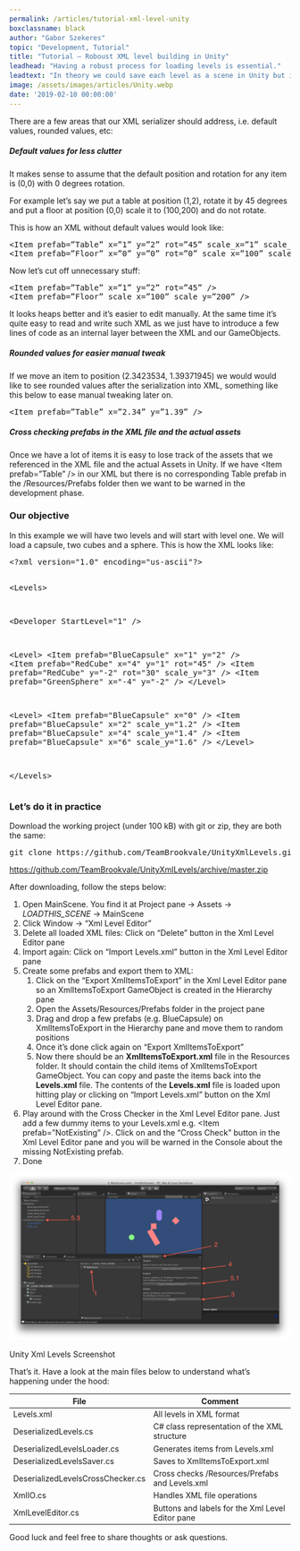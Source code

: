 ```yaml
---
permalink: /articles/tutorial-xml-level-unity
boxclassname: black
author: "Gabor Szekeres"
topic: "Development, Tutorial"
title: "Tutorial – Roboust XML level building in Unity"
leadhead: "Having a robust process for loading levels is essential."
leadtext: "In theory we could save each level as a scene in Unity but it just not going to work once we have a couple of levels. Using serialized text i.e. JSON or XML is very convenient and probably the best thing to do if we also want to tweak the levels in a text editor."
image: /assets/images/articles/Unity.webp
date: '2019-02-10 00:00:00'
---
```


<div class="arttext">
<p>There are a few areas that our XML serializer should address, i.e. default values, rounded values, etc:</p>
<h5>Default values for less clutter</h5>
<p>It makes sense to assume that the default position and rotation for any item is (0,0) with 0 degrees rotation.</p>
<p>For example let’s say we put a table at position (1,2), rotate it by 45 degrees and put a floor at position (0,0) scale it to (100,200) and do not rotate.</p>
<p>This is how an XML without default values would look like:</p>
<pre class="lang:default decode:true">&lt;Item prefab=”Table” x=”1” y=”2” rot=”45” scale_x=”1” scale_y=”1” /&gt; 
&lt;Item prefab=”Floor” x=”0” y=”0” rot=”0” scale_x=”100” scale_y=”200” /&gt;</pre>
<p>Now let’s cut off unnecessary stuff:</p>
<pre class="lang:default decode:true">&lt;Item prefab=”Table” x=”1” y=”2” rot=”45” /&gt; 
&lt;Item prefab=”Floor” scale_x=”100” scale_y=”200” /&gt;</pre>
<p>It looks heaps better and it’s easier to edit manually. At the same time it’s quite easy to read and write such XML as we just have to introduce a few lines of code as an internal layer between the XML and our GameObjects.</p>
<h5>Rounded values for easier manual tweak</h5>
<p>If we move an item to position (2.3423534, 1.39371945) we would would like to see rounded values after the serialization into XML, something like this below to ease manual tweaking later on.</p>
<pre class="lang:default decode:true">&lt;Item prefab=”Table” x=”2.34” y=”1.39” /&gt;</pre>
<h5>Cross checking prefabs in the XML file and the actual assets</h5>
<p>Once we have a lot of items it is easy to lose track of the assets that we referenced in the XML file and the actual Assets in Unity. If we have &lt;Item prefab=”Table” /&gt; in our XML but there is no corresponding Table prefab in the /Resources/Prefabs folder then we want to be warned in the development phase.</p>
<h3>Our objective</h3>
<p>In this example we will have two levels and will start with level one. We will load a capsule, two cubes and a sphere. This is how the XML looks like:</p>
<pre class="lang:default decode:true">&lt;?xml version="1.0" encoding="us-ascii"?&gt;

&lt;Levels&gt;

  &lt;Developer StartLevel="1" /&gt;

  &lt;Level&gt;
    &lt;Item prefab="BlueCapsule" x="1" y="2" /&gt;
    &lt;Item prefab="RedCube" x="4" y="1" rot="45" /&gt;
    &lt;Item prefab="RedCube" y="-2" rot="30" scale_y="3" /&gt;
    &lt;Item prefab="GreenSphere" x="-4" y="-2" /&gt;
  &lt;/Level&gt;

  &lt;Level&gt;
    &lt;Item prefab="BlueCapsule" x="0" /&gt;
    &lt;Item prefab="BlueCapsule" x="2" scale_y="1.2" /&gt;
    &lt;Item prefab="BlueCapsule" x="4" scale_y="1.4" /&gt;
    &lt;Item prefab="BlueCapsule" x="6" scale_y="1.6" /&gt;
  &lt;/Level&gt;

&lt;/Levels&gt;</pre>
<h3>Let&#8217;s do it in practice</h3>
<p>Download the working project (under 100 kB) with git or zip, they are both the same:</p>
<pre class="lang:default highlight:0 decode:true ">git clone https://github.com/TeamBrookvale/UnityXmlLevels.git</pre>
<p><a href="https://github.com/TeamBrookvale/UnityXmlLevels/archive/master.zip" title="UnityXmlLevels">https://github.com/TeamBrookvale/UnityXmlLevels/archive/master.zip</a></p>
<p>After downloading, follow the steps below:</p>
<ol>
<li>Open MainScene. You find it at Project pane -&gt; Assets -&gt; <em>LOADTHIS_SCENE</em> -&gt; MainScene</li>
<li>Click Window -&gt; &#8220;Xml Level Editor&#8221;</li>
<li>Delete all loaded XML files: Click on &#8220;Delete&#8221; button in the Xml Level Editor pane</li>
<li>Import again: Click on &#8220;Import Levels.xml&#8221; button in the Xml Level Editor pane</li>
<li>Create some prefabs and export them to XML:
<ol>
<li>Click on the &#8220;Export XmlItemsToExport&#8221; in the Xml Level Editor pane so an XmlItemsToExport GameObject is created in the Hierarchy pane</li>
<li>Open the Assets/Resources/Prefabs folder in the project pane</li>
<li>Drag and drop a few prefabs (e.g. BlueCapsule) on XmlItemsToExport in the Hierarchy pane and move them to random positions</li>
<li>Once it&#8217;s done click again on &#8220;Export XmlItemsToExport&#8221;</li>
<li>Now there should be an <strong>XmlItemsToExport.xml</strong> file in the Resources folder. It should contain the child items of XmlItemsToExport GameObject. You can copy and paste the items back into the <strong>Levels.xml</strong> file. The contents of the <strong>Levels.xml</strong> file is loaded upon hitting play or clicking on &#8220;Import Levels.xml&#8221; button on the Xml Level Editor pane.</li>
</ol>
</li>
<li>Play around with the Cross Checker in the Xml Level Editor pane. Just add a few dummy items to your Levels.xml e.g. &lt;Item prefab=”NotExisting” /&gt;. Click on and the &#8220;Cross Check&#8221; button in the Xml Level Editor pane and you will be warned in the Console about the missing NotExisting prefab.</li>
<li>Done</li>
</ol>
<a href="/assets/images/articles/Unity.webp"><img src="/assets/images/articles/Unity.webp" alt="unity" /></a><p>Unity Xml Levels Screenshot</p>
<p>That&#8217;s it. Have a look at the main files below to understand what&#8217;s happening under the hood:</p>
<table>
<thead>
<tr>
<th>File</th>
<th>Comment</th>
</tr>
</thead>
<tbody>
<tr>
<td>Levels.xml</td>
<td>All levels in XML format</td>
</tr>
<tr>
<td>DeserializedLevels.cs</td>
<td>C# class representation of the XML structure</td>
</tr>
<tr>
<td>DeserializedLevelsLoader.cs</td>
<td>Generates items from Levels.xml</td>
</tr>
<tr>
<td>DeserializedLevelsSaver.cs</td>
<td>Saves to XmlItemsToExport.xml</td>
</tr>
<tr>
<td>DeserializedLevelsCrossChecker.cs</td>
<td>Cross checks /Resources/Prefabs and Levels.xml</td>
</tr>
<tr>
<td>XmlIO.cs</td>
<td>Handles XML file operations</td>
</tr>
<tr>
<td>XmlLevelEditor.cs</td>
<td>Buttons and labels for the Xml Level Editor pane</td>
</tr>
</tbody>
</table>
<p>Good luck and feel free to share thoughts or ask questions.</p>
</div>